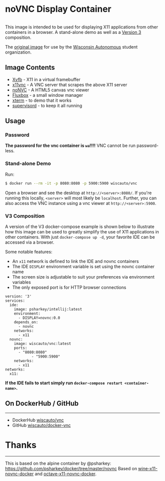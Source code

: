 # noVNC Display Container
```
```
This image is intended to be used for displaying X11 applications from other containers in a browser. A stand-alone demo as well as a [Version 3](https://docs.docker.com/compose/compose-file/#version-3) composition.

The [original image](https://github.com/theasp/docker-novnc) for use by the [Wisconsin Autonomous](https://wa.wisc.edu) student organization.

## Image Contents

* [Xvfb](http://www.x.org/releases/X11R7.6/doc/man/man1/Xvfb.1.xhtml) - X11 in a virtual framebuffer
* [x11vnc](http://www.karlrunge.com/x11vnc/) - A VNC server that scrapes the above X11 server
* [noNVC](https://kanaka.github.io/noVNC/) - A HTML5 canvas vnc viewer
* [Fluxbox](http://www.fluxbox.org/) - a small window manager
* [xterm](http://invisible-island.net/xterm/) - to demo that it works
* [supervisord](http://supervisord.org) - to keep it all running

## Usage

### Password

**The password for the vnc container is `wa`!!!!** VNC cannot be run password-less.

### Stand-alone Demo

Run:
```bash
$ docker run --rm -it -p 8080:8080 -p 5900:5900 wiscauto/vnc
```
Open a browser and see the desktop at `http://<server>:8080/`. If you're running this locally, `<server>` will most likely be `localhost`. Further, you can also access the VNC instance using a vnc viewer at `http://<server>:5900`.

### V3 Composition
A version of the V3 docker-compose example is shown below to illustrate how this image can be used to greatly simplify the use of X11 applications in other containers. With just `docker-compose up -d`, your favorite IDE can be accessed via a browser.

Some notable features:
* An `x11` network is defined to link the IDE and novnc containers
* The IDE `DISPLAY` environment variable is set using the novnc container name
* The screen size is adjustable to suit your preferences via environment variables
* The only exposed port is for HTTP browser connections

```
version: '3'
services:
  ide:
    image: psharkey/intellij:latest
    environment:
      - DISPLAY=novnc:0.0
    depends_on:
      - novnc
    networks:
      - x11
  novnc:
    image: wiscauto/vnc:latest
    ports:
      - "8080:8080"
			- "5900:5900"
    networks:
      - x11
networks:
  x11:
```

**If the IDE fails to start simply run `docker-compose restart <container-name>`.**

## On DockerHub / GitHub
___
* DockerHub [wiscauto/vnc](https://hub.docker.com/r/wiscauto/vnc/)
* GitHub [wiscauto/docker-vnc](https://github.com/wisconsinautonomous/docker-novnc)

# Thanks
___
This is based on the alpine container by @psharkey: https://github.com/psharkey/docker/tree/master/novnc
Based on [wine-x11-novnc-docker](https://github.com/solarkennedy/wine-x11-novnc-docker) and [octave-x11-novnc-docker](https://hub.docker.com/r/epflsti/octave-x11-novnc-docker/).
